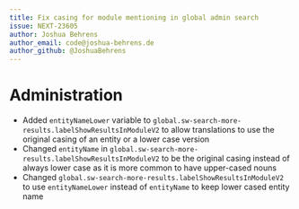 ```yaml
---
title: Fix casing for module mentioning in global admin search
issue: NEXT-23605
author: Joshua Behrens
author_email: code@joshua-behrens.de
author_github: @JoshuaBehrens
---
```

# Administration
* Added `entityNameLower` variable to `global.sw-search-more-results.labelShowResultsInModuleV2` to allow translations to use the original casing of an entity or a lower case version
* Changed `entityName` in `global.sw-search-more-results.labelShowResultsInModuleV2` to be the original casing instead of always lower case as it is more common to have upper-cased nouns
* Changed `global.sw-search-more-results.labelShowResultsInModuleV2` to use `entityNameLower` instead of `entityName` to keep lower cased entity name
